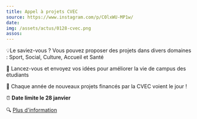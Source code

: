 ```yaml
---
title: Appel à projets CVEC
source: https://www.instagram.com/p/C0lxWU-MP1w/
date:
img: /assets/actus/0128-cvec.png
assos:
---
```


💡Le saviez-vous ? Vous pouvez proposer des projets dans divers domaines : Sport, Social, Culture, Accueil et Santé

💪 Lancez-vous et envoyez vos idées pour améliorer la vie de campus des étudiants

🌟 Chaque année de nouveaux projets financés par la CVEC voient le jour !

⏰ __Date limite le 28 janvier__

🔍 [Plus d'information](https://www.crous-paris.fr/2023/12/07/cvec-a-vos-projets-envoyez-vos-idees-pour-la-vie-de-campus/)